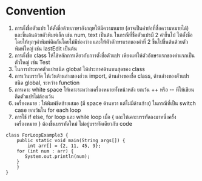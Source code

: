 # Convention
1. การตั้งชื่อตัวแปร ให้ตั้งชื่อด้วยภาษาอังกฤษให้มีความหมาย (อาจเป็นคำย่อที่สื่อความหมายได้) และขึ้นต้นด้วยตัวพิมพ์เล็ก เช่น num, text เป็นต้น ในกรณีที่ชื่อตัวแปรมี 2 คำขึ้นไป ให้ตั้งชื่อโดยให้ทุกๆคำพิมพ์ติดกันโดยไม่มีช่องว่าง และให้ตัวอักษรแรกของคำที่ 2 ขึ้นไปขึ้นต้นด้วยตัวพิมพ์ใหญ่ เช่น lastEdit เป็นต้น
2. การตั้งชื่อ class ให้ใช้หลักการเดียวกับการตั้งชื่อตัวแปร เพียงแต่ให้ตัวอักษรแรกของคำแรกเป็นตัวใหญ่ เช่น Test
3. ในการประกาศตัวแปรชนิด global ให้ประกาศด้านบนสุดของ class
4. การเว้นบรรทัด ให้เว้นด้านล่างของส่วน import, ด้านล่างของชื่อ class, ด้านล่างของตัวแปรชนิด global, ระหว่าง function
5. การเคาะ white space ให้เคาะระหว่างเครื่องหมายทั้งหน้าหลัง ยกเว้น ++ หรือ -- ที่ให้เขียนติดตัวแปรไม่ต้องเว้น
6. เครื่องหมาย : ให้พิมพ์ชิดซ้ายเสมอ (มี space ด้านขวา แต่ไม่มีด้านซ้าย) ในกรณีที่เป็น switch case ยกเว้นใน for each loop
7. การใช้ if else, for loop และ while loop เมื่อ { และให้เคาะบรรทัดลงมาหนึ่งครั้ง เครื่องหมาย } ต้องขึ้นบรรทัดใหม่ ไม่อยู่บรรทัดเดียวกับ code

```
class ForLoopExample3 {
    public static void main(String args[]) {
    	int arr[] = {2, 11, 45, 9};
	for (int num : arr) {
	   System.out.println(num);
	}
    }
}
```
